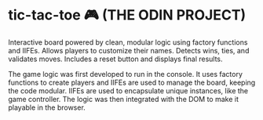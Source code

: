 # tic-tac-toe 🎮 (THE ODIN PROJECT)

Interactive board powered by clean, modular logic using factory functions and IIFEs.
Allows players to customize their names.
Detects wins, ties, and validates moves.
Includes a reset button and displays final results.

The game logic was first developed to run in the console.
It uses factory functions to create players and IIFEs are used to manage the board, keeping the code modular.
IIFEs are used to encapsulate unique instances, like the game controller.
The logic was then integrated with the DOM to make it playable in the browser.
